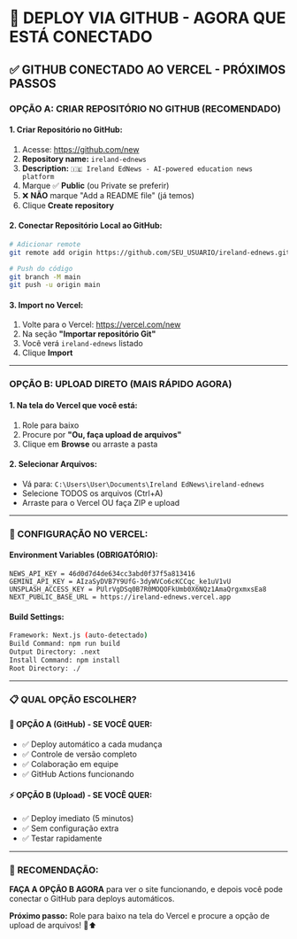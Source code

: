 # 🚀 DEPLOY VIA GITHUB - AGORA QUE ESTÁ CONECTADO

## ✅ **GITHUB CONECTADO AO VERCEL - PRÓXIMOS PASSOS**

### **OPÇÃO A: CRIAR REPOSITÓRIO NO GITHUB (RECOMENDADO)**

#### **1. Criar Repositório no GitHub:**
1. Acesse: https://github.com/new
2. **Repository name:** `ireland-ednews`
3. **Description:** `🇮🇪 Ireland EdNews - AI-powered education news platform`
4. Marque ✅ **Public** (ou Private se preferir)
5. ❌ **NÃO** marque "Add a README file" (já temos)
6. Clique **Create repository**

#### **2. Conectar Repositório Local ao GitHub:**
```bash
# Adicionar remote
git remote add origin https://github.com/SEU_USUARIO/ireland-ednews.git

# Push do código
git branch -M main
git push -u origin main
```

#### **3. Import no Vercel:**
1. Volte para o Vercel: https://vercel.com/new
2. Na seção **"Importar repositório Git"**
3. Você verá `ireland-ednews` listado
4. Clique **Import**

---

### **OPÇÃO B: UPLOAD DIRETO (MAIS RÁPIDO AGORA)**

#### **1. Na tela do Vercel que você está:**
1. Role para baixo
2. Procure por **"Ou, faça upload de arquivos"**
3. Clique em **Browse** ou arraste a pasta

#### **2. Selecionar Arquivos:**
- Vá para: `C:\Users\User\Documents\Ireland EdNews\ireland-ednews`
- Selecione TODOS os arquivos (Ctrl+A)
- Arraste para o Vercel OU faça ZIP e upload

---

### **🎯 CONFIGURAÇÃO NO VERCEL:**

#### **Environment Variables (OBRIGATÓRIO):**
```env
NEWS_API_KEY = 46d0d7d4de634cc3abd0f37f5a813416
GEMINI_API_KEY = AIzaSyDVB7Y9UfG-3dyWVCo6cKCCqc_ke1uV1vU
UNSPLASH_ACCESS_KEY = PUlrVgDSq0B7R0MOQOFkUmb0X6NQz1AmaQrgxmxsEa8
NEXT_PUBLIC_BASE_URL = https://ireland-ednews.vercel.app
```

#### **Build Settings:**
```bash
Framework: Next.js (auto-detectado)
Build Command: npm run build
Output Directory: .next
Install Command: npm install
Root Directory: ./
```

---

### **📋 QUAL OPÇÃO ESCOLHER?**

#### **🚀 OPÇÃO A (GitHub)** - SE VOCÊ QUER:
- ✅ Deploy automático a cada mudança
- ✅ Controle de versão completo
- ✅ Colaboração em equipe
- ✅ GitHub Actions funcionando

#### **⚡ OPÇÃO B (Upload)** - SE VOCÊ QUER:
- ✅ Deploy imediato (5 minutos)
- ✅ Sem configuração extra
- ✅ Testar rapidamente

---

### **🎯 RECOMENDAÇÃO:**

**FAÇA A OPÇÃO B AGORA** para ver o site funcionando, e depois você pode conectar o GitHub para deploys automáticos.

**Próximo passo:** Role para baixo na tela do Vercel e procure a opção de upload de arquivos! 📁⬆️
